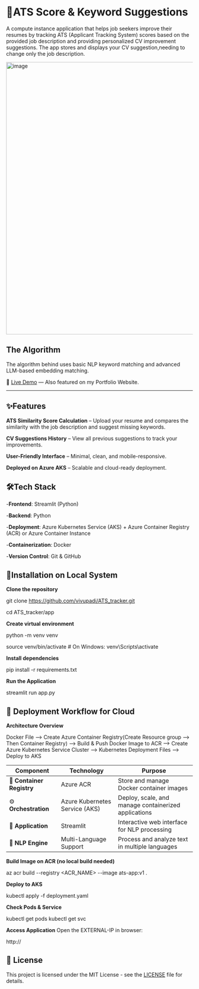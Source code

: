 # 📄ATS Score & Keyword Suggestions
A compute instance application that helps job seekers improve their resumes by tracking ATS (Applicant Tracking System) scores based on the provided job description and providing personalized CV improvement suggestions.
The app stores and displays your CV suggestion,needing to change only the job description.

<img width="862" height="735" alt="image" src="https://github.com/user-attachments/assets/5d38b5c6-19d5-4d70-862a-d5d2f1d01543" />


## The Algorithm  

The algorithm behind uses basic NLP keyword matching and advanced LLM-based embedding matching.

🚀 [Live Demo](https://example.com) — Also featured on my Portfolio Website.  

---  
## ✨Features  
**ATS Similarity Score Calculation** – Upload your resume and compares the similarity with the job description and suggest missing keywords.

**CV Suggestions History** – View all previous suggestions to track your improvements.

**User-Friendly Interface** – Minimal, clean, and mobile-responsive.

**Deployed on Azure AKS** – Scalable and cloud-ready deployment.

## 🛠️Tech Stack  
-**Frontend**: Streamlit (Python)

-**Backend**: Python

-**Deployment**: Azure Kubernetes Service (AKS) + Azure Container Registry (ACR) or Azure Container Instance

-**Containerization**: Docker

-**Version Control**: Git & GitHub

## 📖Installation on Local System
**Clone the repository**

git clone https://github.com/vivupadi/ATS_tracker.git

cd ATS_tracker/app

**Create virtual environment**

python -m venv venv

source venv/bin/activate  # On Windows: venv\Scripts\activate

**Install dependencies**

pip install -r requirements.txt

**Run the Application**

streamlit run app.py


## 🚀 Deployment Workflow for Cloud

**Architecture Overview**

Docker File --> Create Azure Container Registry(Create Resource group --> Then Container Registry) --> Build & Push Docker Image to ACR --> Create Azure Kubernetes Service Cluster --> Kubernetes Deployment Files --> Deploy to AKS

| Component | Technology | Purpose |
|-----------|-----------|---------|
| 🐳 **Container Registry** | Azure ACR | Store and manage Docker container images |
| ⚙️ **Orchestration** | Azure Kubernetes Service (AKS) | Deploy, scale, and manage containerized applications |
| 🎨 **Application** | Streamlit | Interactive web interface for NLP processing |
| 🧠 **NLP Engine** | Multi-Language Support | Process and analyze text in multiple languages |


**Build Image on ACR (no local build needed)**

az acr build --registry <ACR_NAME> --image ats-app:v1 .


**Deploy to AKS**

kubectl apply -f deployment.yaml


**Check Pods & Service**

kubectl get pods
kubectl get svc


**Access Application**
Open the EXTERNAL-IP in browser:

http://<EXTERNAL-IP>


## 📄 License

This project is licensed under the MIT License - see the [LICENSE](LICENSE) file for details.
